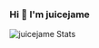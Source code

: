 ### Hi 👋 I'm juicejame

![juicejame Stats](https://github-readme-stats.vercel.app/api/?username=juicejame&layout=compact&theme=great-gatsby&hide_border=true)
